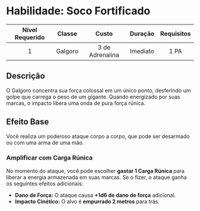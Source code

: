 # Habilidade: Soco Fortificado

| Nível Requerido | Classe | Custo | Duração | Requisitos |
| :---: | :---: | :---: | :---: | :---: |
| 1 | Galgoro | 3 de Adrenalina | Imediato | 1 PA |

## Descrição
O Galgoro concentra sua força colossal em um único ponto, desferindo um golpe que carrega o peso de um gigante. Quando energizado por suas marcas, o impacto libera uma onda de pura força rúnica.

## Efeito Base
Você realiza um poderoso ataque corpo a corpo, que pode ser desarmado ou com uma arma de uma mão.

### Amplificar com Carga Rúnica
No momento do ataque, você pode escolher **gastar 1 Carga Rúnica** para liberar a energia armazenada em suas marcas. Se o fizer, o ataque ganha os seguintes efeitos adicionais:

* **Dano de Força:** O ataque causa **+1d6 de dano de força** adicional.
* **Impacto Cinético:** O alvo é **empurrado 2 metros** para trás.